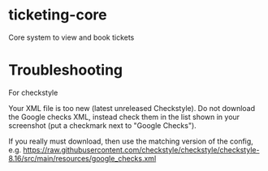 # ticketing-core
Core system to view and book tickets

# Troubleshooting
For checkstyle

Your XML file is too new (latest unreleased Checkstyle). Do not download the Google checks XML, instead check them in the list shown in your screenshot (put a checkmark next to "Google Checks").

If you really must download, then use the matching version of the config, e.g.
https://raw.githubusercontent.com/checkstyle/checkstyle/checkstyle-8.16/src/main/resources/google_checks.xml


